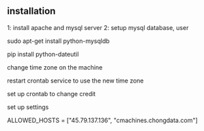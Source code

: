 installation
-------------

1: install apache and mysql server
2: setup mysql database, user

sudo apt-get install python-mysqldb

pip install python-dateutil

change time zone on the machine

restart crontab service to use the new time zone

set up crontab to change credit

set up settings

ALLOWED_HOSTS = ["45.79.137.136", "cmachines.chongdata.com"]
